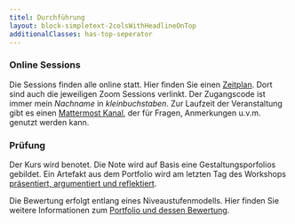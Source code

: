 ```yaml
---
titel: Durchführung
layout: block-simpletext-2colsWithHeadlineOnTop
additionalClasses: has-top-seperator
---
```

### Online Sessions

Die Sessions finden alle online statt. Hier finden Sie einen [Zeitplan](timetable/). Dort sind auch die jeweiligen Zoom Sessions verlinkt. Der Zugangscode ist immer mein *Nachname* in *kleinbuchstaben*. Zur Laufzeit der Veranstaltung gibt es einen [Mattermost Kanal](https://chat.coco.study/students/channels/class-generative-gestaltung), der für Fragen, Anmerkungen u.v.m. genutzt werden kann.

<!--more-->

### Prüfung 

Der Kurs wird benotet. Die Note wird auf Basis eine Gestaltungsporfolios gebildet. Ein Artefakt aus dem Portfolio wird am letzten Tag des Workshops [präsentiert, argumentiert und reflektiert](https://coco.study/pruefungsformen/).

Die Bewertung erfolgt entlang eines Niveaustufenmodells. Hier finden Sie weitere Informationen zum [Portfolio und dessen Bewertung](/generative-gestaltung/gestaltungsportfolio/).
